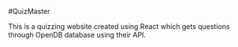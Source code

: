 #QuizMaster

This is a quizzing website created using React which gets questions through OpenDB database using their API.

